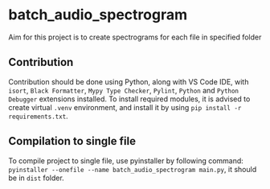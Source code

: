 # batch_audio_spectrogram

Aim for this project is to create spectrograms for each file in specified folder

## Contribution

Contribution should be done using Python, along with VS Code IDE, with `isort`, `Black Formatter`, `Mypy Type Checker`, `Pylint`, `Python` and `Python Debugger` extensions installed.
To install required modules, it is advised to create virtual `.venv` environment, and install it by using `pip install -r requirements.txt`.

## Compilation to single file

To compile project to single file, use pyinstaller by following command: `pyinstaller --onefile --name batch_audio_spectrogram main.py`, it should be in `dist` folder.
